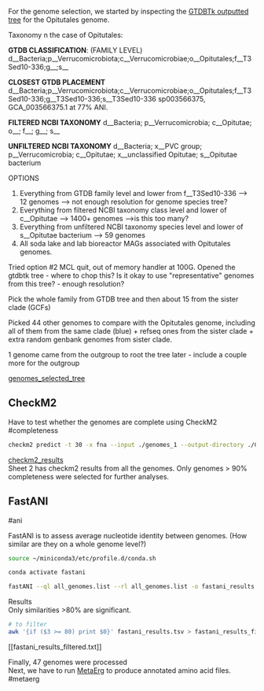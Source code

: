 For the genome selection, we started by inspecting the [GTDBTk outputted tree](../Results/gtdbtk.bac120.classify.tree.7.tree) for the Opitutales genome.

Taxonomy n the case of Opitutales:

**GTDB CLASSIFICATION**: (FAMILY LEVEL) d__Bacteria;p__Verrucomicrobiota;c__Verrucomicrobiae;o__Opitutales;f__T3Sed10-336;g__;s__

**CLOSEST GTDB PLACEMENT** d__Bacteria;p__Verrucomicrobiota;c__Verrucomicrobiae;o__Opitutales;f__T3Sed10-336;g__T3Sed10-336;s__T3Sed10-336 sp003566375, GCA_003566375.1 at 77% ANI. 

**FILTERED NCBI TAXONOMY** d__Bacteria; p__Verrucomicrobia; c__Opitutae; o__; f__; g__; s__ 

**UNFILTERED NCBI TAXONOMY** d__Bacteria; x__PVC group; p__Verrucomicrobia; c__Opitutae; x__unclassified Opitutae; s__Opitutae bacterium

OPTIONS

1. Everything from GTDB family level and lower from f__T3Sed10-336 --> 12 genomes --> not enough resolution for genome species tree? 
2. Everything from filtered NCBI taxonomy class level and lower of c__Opitutae --> 1400+ genomes -->is this too many?
3. Everything from unfiltered NCBI taxonomy species level and lower of s__Opitutae bacterium --> 59 genomes
4. All soda lake and lab bioreactor MAGs associated with Opitutales genomes.

Tried option #2 MCL quit, out of memory handler at 100G. Opened the gtdbtk tree - where to chop this? Is it okay to use "representative" genomes from this tree? - enough resolution?


Pick the whole family from GTDB tree and then about 15 from the sister clade (GCFs)

Picked 44 other genomes to compare with the Opitutales genome, including  all of them from the same clade (blue) + refseq ones from the sister clade + extra random genbank genomes from sister clade. 

1 genome came from the outgroup to root the tree later - include a couple more for the outgroup

[genomes_selected_tree](../Results/genomes_selected_tree.png)

## CheckM2

Have to test whether the genomes are complete using CheckM2
 #completeness

```bash
checkm2 predict -t 30 -x fna --input ./genomes_1 --output-directory ./Checkm2_1
```

[checkm2_results](../Results/checkm2%20results.xlsx)  
Sheet 2 has checkm2 results from all the genomes. Only genomes > 90% completeness were selected for further analyses.

## FastANI

#ani

FastANI is to assess average nucleotide identity between genomes. (How similar are they on a whole genome level?)

```bash
source ~/miniconda3/etc/profile.d/conda.sh

conda activate fastani

fastANI --ql all_genomes.list --rl all_genomes.list -o fastani_results.tsv --fragLen 1000
```

Results  
Only similarities >80% are significant.

```bash
# to filter 
awk '{if ($3 >= 80) print $0}' fastani_results.tsv > fastani_results_filtered.tsv
```
[[fastani_results_filtered.txt]]

Finally, 47 genomes were processed  
Next, we have to run [MetaErg](https://github.com/kinestetika/MetaErg) to produce annotated amino acid files. #metaerg